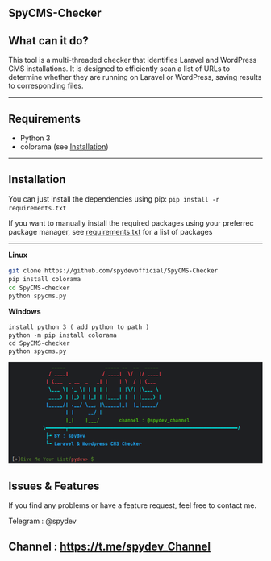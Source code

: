 ## SpyCMS-Checker


## What can it do?
This tool is a multi-threaded checker that identifies Laravel and WordPress CMS installations. 
It is designed to efficiently scan a list of URLs to determine whether they are running on Laravel or WordPress, saving results to corresponding files.


---

## Requirements
* Python 3
* colorama (see [Installation](#Installation))

---

## Installation
You can just install the dependencies using pip: `pip install -r requirements.txt`

If you want to manually install the required packages using your preferrec package manager, see [requirements.txt](requirements.txt) for a list of packages

---
**Linux**
```bash
git clone https://github.com/spydevofficial/SpyCMS-Checker
pip install colorama
cd SpyCMS-checker
python spycms.py
```
**Windows**
```
install python 3 ( add python to path )
python -m pip install colorama
cd SpyCMS-checker
python spycms.py
```
<img src="banner.png">


## Issues & Features
If you find any problems or have a feature request, feel free to contact me.

Telegram : @spydev

Channel  : https://t.me/spydev_Channel
---
